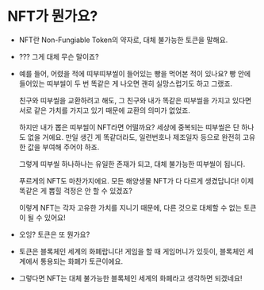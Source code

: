 # NFT가 뭔가요?

- NFT란 Non-Fungiable Token의 약자로, 대체 불가능한 토큰을 말해요.

- ??? 그게 대체 무슨 말이죠?

- 예를 들어, 어렸을 적에 띠부띠부씰이 들어있는 빵을 먹어본 적이 있나요?
  빵 안에 들어있는 띠부씰이 두 번 똑같은 게 나오면
  괜히 실망스럽기도 하고 그랬죠.

  친구와 띠부씰을 교환하려고 해도,
  그 친구와 내가 똑같은 띠부씰을 가지고 있다면
  서로 같은 가치를 가지고 있기 때문에 교환의 의미가 없었죠.

  하지만 내가 뽑은 띠부씰이 NFT라면 어떨까요?
  세상에 중복되는 띠부씰은 단 하나도 없을 거에요.
  만일 생긴 게 똑같더라도, 일련번호나 제조일자 등으로
  완전히 고유한 값을 부여해 주어야 하죠.

  그렇게 띠부씰 하나하나는 유일한 존재가 되고,
  대체 불가능한 띠부씰이 됩니다.

  푸르게의 NFT도 마찬가지에요.
  모든 해양생물 NFT가 다 다르게 생겼답니다!
  이제 똑같은 게 뽑힐 걱정은 안 할 수 있겠죠?

  이렇게 NFT는 각자 고유한 가치를 지니기 때문에,
  다른 것으로 대체할 수 없는 토큰이 될 수 있어요!

- 오잉? 토큰은 또 뭔가요?

- 토큰은 블록체인 세계의 화폐랍니다! 게임을 할 때 게임머니가 있듯이,
  블록체인 세계에서 통용되는 화폐가 토큰이에요.

- 그렇다면 NFT는 대체 불가능한 블록체인 세계의 화폐라고 생각하면 되겠네요!

